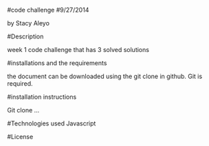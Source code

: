 #code challenge
#9/27/2014

by Stacy Aleyo

#Description

week 1 code challenge that has 3 solved solutions

#installations and the requirements

the document can be downloaded using the git clone in github. Git is required.

#installation instructions

Git clone ...

#Technologies used
Javascript

#License
